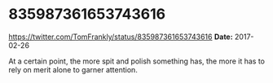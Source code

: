 # 835987361653743616
https://twitter.com/TomFrankly/status/835987361653743616
**Date:** 2017-02-26

At a certain point, the more spit and polish something has, the more it has to rely on merit alone to garner attention.
